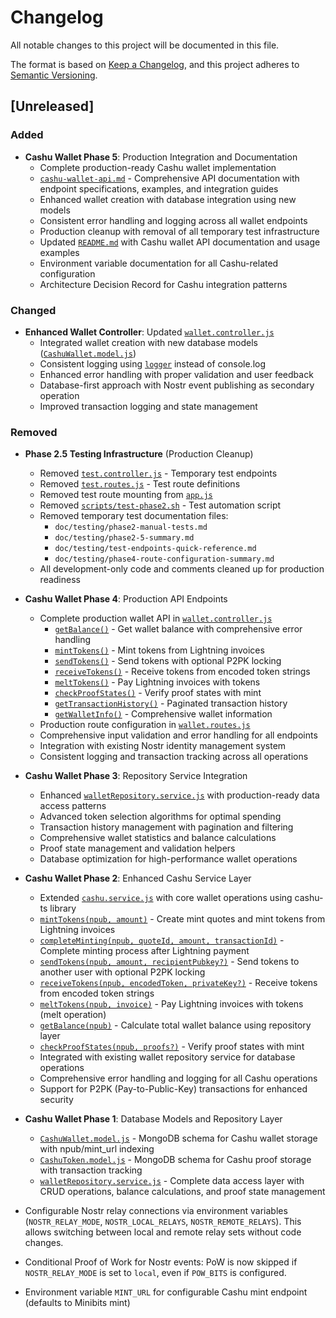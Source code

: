 # Changelog

All notable changes to this project will be documented in this file.

The format is based on [Keep a Changelog](https://keepachangelog.com/en/1.0.0/),
and this project adheres to [Semantic Versioning](https://semver.org/spec/v2.0.0.html).

## [Unreleased]

### Added

- **Cashu Wallet Phase 5**: Production Integration and Documentation
  - Complete production-ready Cashu wallet implementation
  - [`cashu-wallet-api.md`](doc/cashu-wallet-api.md) - Comprehensive API documentation with endpoint specifications, examples, and integration guides
  - Enhanced wallet creation with database integration using new models
  - Consistent error handling and logging across all wallet endpoints
  - Production cleanup with removal of all temporary test infrastructure
  - Updated [`README.md`](README.md) with Cashu wallet API documentation and usage examples
  - Environment variable documentation for all Cashu-related configuration
  - Architecture Decision Record for Cashu integration patterns

### Changed

- **Enhanced Wallet Controller**: Updated [`wallet.controller.js`](src/controllers/wallet.controller.js)
  - Integrated wallet creation with new database models ([`CashuWallet.model.js`](src/models/CashuWallet.model.js))
  - Consistent logging using [`logger`](src/utils/logger.js) instead of console.log
  - Enhanced error handling with proper validation and user feedback
  - Database-first approach with Nostr event publishing as secondary operation
  - Improved transaction logging and state management

### Removed

- **Phase 2.5 Testing Infrastructure** (Production Cleanup)
  - Removed [`test.controller.js`](src/controllers/test.controller.js) - Temporary test endpoints
  - Removed [`test.routes.js`](src/routes/test.routes.js) - Test route definitions
  - Removed test route mounting from [`app.js`](src/app.js)
  - Removed [`scripts/test-phase2.sh`](scripts/test-phase2.sh) - Test automation script
  - Removed temporary test documentation files:
    - `doc/testing/phase2-manual-tests.md`
    - `doc/testing/phase2-5-summary.md`
    - `doc/testing/test-endpoints-quick-reference.md`
    - `doc/testing/phase4-route-configuration-summary.md`
  - All development-only code and comments cleaned up for production readiness
- **Cashu Wallet Phase 4**: Production API Endpoints

  - Complete production wallet API in [`wallet.controller.js`](src/controllers/wallet.controller.js)
    - [`getBalance()`](src/controllers/wallet.controller.js:119) - Get wallet balance with comprehensive error handling
    - [`mintTokens()`](src/controllers/wallet.controller.js:170) - Mint tokens from Lightning invoices
    - [`sendTokens()`](src/controllers/wallet.controller.js:235) - Send tokens with optional P2PK locking
    - [`receiveTokens()`](src/controllers/wallet.controller.js:305) - Receive tokens from encoded token strings
    - [`meltTokens()`](src/controllers/wallet.controller.js:375) - Pay Lightning invoices with tokens
    - [`checkProofStates()`](src/controllers/wallet.controller.js:439) - Verify proof states with mint
    - [`getTransactionHistory()`](src/controllers/wallet.controller.js:506) - Paginated transaction history
    - [`getWalletInfo()`](src/controllers/wallet.controller.js:590) - Comprehensive wallet information
  - Production route configuration in [`wallet.routes.js`](src/routes/wallet.routes.js)
  - Comprehensive input validation and error handling for all endpoints
  - Integration with existing Nostr identity management system
  - Consistent logging and transaction tracking across all operations

- **Cashu Wallet Phase 3**: Repository Service Integration

  - Enhanced [`walletRepository.service.js`](src/services/walletRepository.service.js) with production-ready data access patterns
  - Advanced token selection algorithms for optimal spending
  - Transaction history management with pagination and filtering
  - Comprehensive wallet statistics and balance calculations
  - Proof state management and validation helpers
  - Database optimization for high-performance wallet operations

- **Cashu Wallet Phase 2**: Enhanced Cashu Service Layer
  - Extended [`cashu.service.js`](src/services/cashu.service.js) with core wallet operations using cashu-ts library
  - [`mintTokens(npub, amount)`](src/services/cashu.service.js:155) - Create mint quotes and mint tokens from Lightning invoices
  - [`completeMinting(npub, quoteId, amount, transactionId)`](src/services/cashu.service.js:199) - Complete minting process after Lightning payment
  - [`sendTokens(npub, amount, recipientPubkey?)`](src/services/cashu.service.js:270) - Send tokens to another user with optional P2PK locking
  - [`receiveTokens(npub, encodedToken, privateKey?)`](src/services/cashu.service.js:376) - Receive tokens from encoded token strings
  - [`meltTokens(npub, invoice)`](src/services/cashu.service.js:447) - Pay Lightning invoices with tokens (melt operation)
  - [`getBalance(npub)`](src/services/cashu.service.js:566) - Calculate total wallet balance using repository layer
  - [`checkProofStates(npub, proofs?)`](src/services/cashu.service.js:598) - Verify proof states with mint
  - Integrated with existing wallet repository service for database operations
  - Comprehensive error handling and logging for all Cashu operations
  - Support for P2PK (Pay-to-Public-Key) transactions for enhanced security
- **Cashu Wallet Phase 1**: Database Models and Repository Layer
  - [`CashuWallet.model.js`](src/models/CashuWallet.model.js) - MongoDB schema for Cashu wallet storage with npub/mint_url indexing
  - [`CashuToken.model.js`](src/models/CashuToken.model.js) - MongoDB schema for Cashu proof storage with transaction tracking
  - [`walletRepository.service.js`](src/services/walletRepository.service.js) - Complete data access layer with CRUD operations, balance calculations, and proof state management
- Configurable Nostr relay connections via environment variables (`NOSTR_RELAY_MODE`, `NOSTR_LOCAL_RELAYS`, `NOSTR_REMOTE_RELAYS`). This allows switching between local and remote relay sets without code changes.
- Conditional Proof of Work for Nostr events: PoW is now skipped if `NOSTR_RELAY_MODE` is set to `local`, even if `POW_BITS` is configured.
- Environment variable `MINT_URL` for configurable Cashu mint endpoint (defaults to Minibits mint)
